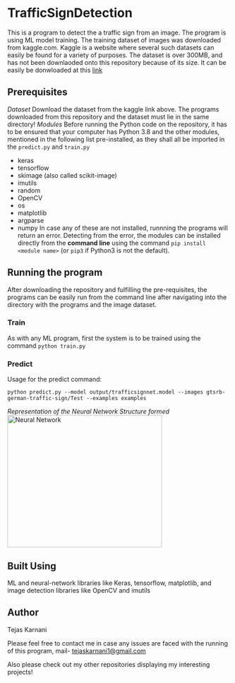# TrafficSignDetection

This is a program to detect the a traffic sign from an image. The program is using ML model training. The training dataset of images was downloaded from kaggle.com. Kaggle is a website where several such datasets can easily be found for a variety of purposes. The dataset is over 300MB, and has not been downlaoded onto this repository because of its size. It can be easily be donwloaded at this [link](https://www.kaggle.com/meowmeowmeowmeowmeow/gtsrb-german-traffic-sign)

## Prerequisites
_Dataset_
Download the dataset from the kaggle link above. The programs downloaded from this repository and the dataset must lie in the same directory!
_Modules_
Before running the Python code on the repository, it has to be ensured that your computer has Python 3.8 and the other modules, mentioned in the following list pre-installed, as they shall all be imported in the ```predict.py``` and ```train.py```
- keras
- tensorflow
- skimage (also called scikit-image)
- imutils
- random
- OpenCV
- os
- matplotlib
- argparse
- numpy
In case any of these are not installed, runnning the programs will return an error. Detecting from the error, the modules can be installed directly from the **command line** using the command ```pip install <module name>``` (or ```pip3``` if Python3 is not the default).

## Running the program
After downloading the repository and fulfilling the pre-requisites, the programs can be easily run from the command line after navigating into the directory with the programs and the image dataset.

### Train
As with any ML program, first the system is to be trained using the command 
```python train.py```
### Predict
Usage for the predict command:

```python predict.py --model output/trafficsignnet.model --images gtsrb-german-traffic-sign/Test --examples examples```

_Representation of the Neural Network Structure formed_
<img src="TrafficSignNet.png" alt="Neural Network" width="350" height="300">
## Built Using

ML and neural-network libraries like Keras, tensorflow, matplotlib, and image detection libraries like OpenCV and imutils

## Author

Tejas Karnani

Please feel free to contact me in case any issues are faced with the running of this program, mail- tejaskarnani1@gmail.com

Also please check out my other repositories displaying my interesting projects!
